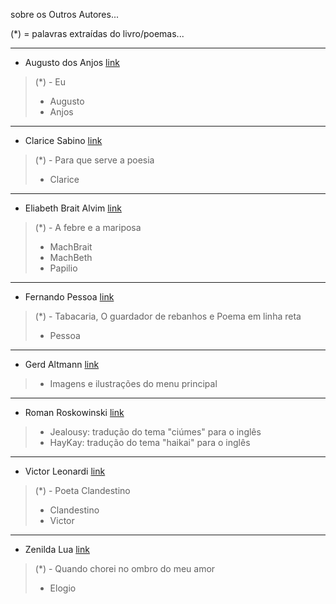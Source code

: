 sobre os Outros Autores...

(*) = palavras extraídas do livro/poemas...
___
- Augusto dos Anjos [link](https://pt.wikipedia.org/wiki/Augusto_dos_Anjos)
> (*) - Eu
> - Augusto
> - Anjos 
___
- Clarice Sabino [link](https://www.recantodasletras.com.br/autor_textos.php?id=185052)
> (*) - Para que serve a poesia
> - Clarice
___
- Eliabeth Brait Alvim [link](https://www.editorapatua.com.br/produto/24326/a-febre-e-a-mariposa-de-beth-brait-alvim)
> (*) - A febre e a mariposa
> - MachBrait
> - MachBeth
> - Papilio
___
- Fernando Pessoa [link](https://pt.wikipedia.org/wiki/Fernando_Pessoa)
> (*) - Tabacaria, O guardador de rebanhos e Poema em linha reta
> - Pessoa
___
- Gerd Altmann [link](https://pixabay.com/users/geralt-9301/)
> - Imagens e ilustrações do menu principal
___
- Roman Roskowinski [link](https://rcrenglish.wordpress.com/)
> - Jealousy: tradução do tema "ciúmes" para o inglês
> - HayKay: tradução do tema "haikai" para o inglês
___
- Victor Leonardi [link](https://www.facebook.com/victor.leonardi.18)
> (*) - Poeta Clandestino
> - Clandestino
> - Victor
___
- Zenilda Lua [link](https://www.instagram.com/zenildalua/)
> (*) - Quando chorei no ombro do meu amor
> - Elogio
